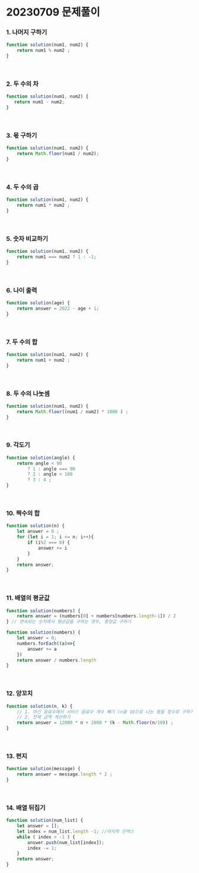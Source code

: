 20230709 문제풀이
========================

### 1. 나머지 구하기
```js
function solution(num1, num2) {
    return num1 % num2 ;
}
```
<br>

### 2. 두 수의 차
```js
function solution(num1, num2) {
   return num1 - num2;
}
```
<br>

### 3. 몫 구하기

```js
function solution(num1, num2) {
    return Math.floor(num1 / num2);
}
```
<br>

### 4. 두 수의 곱
```js
function solution(num1, num2) {
    return num1 * num2 ;
}
```
<br>

### 5. 숫자 비교하기

```js
function solution(num1, num2) {
    return num1 === num2 ? 1 : -1; 
}
```
<br>

### 6. 나이 출력

```js
function solution(age) {
    return answer = 2022 - age + 1;
}
```
<br>

### 7. 두 수의 합

```js
function solution(num1, num2) {
    return num1 + num2 ;
}
```
<br>

### 8. 두 수의 나눗셈
```js
function solution(num1, num2) {
    return Math.floor((num1 / num2) * 1000 ) ;
}
```
<br>

### 9. 각도기
```js
function solution(angle) {
    return angle < 90 
        ? 1 : angle === 90
        ? 2 : angle < 180 
        ? 3 : 4 ;
}
```
<br>

### 10. 짝수의 합
```js
function solution(n) {
    let answer = 0 ;
    for (let i = 1; i <= n; i++){
        if (i%2 === 0) {
            answer += i
        }       
    }
    return answer;
}
```
<br>

### 11. 배열의 평균값
```js
function solution(numbers) {
    return answer = (numbers[0] + numbers[numbers.length-1]) / 2
} // 연속되는 숫자에서 평균값을 구하는 경우, 중앙값 구하기
```
```js
function solution(numbers) {
    let answer = 0;
    numbers.forEach((a)=>{
        answer += a
    })
    return answer / numbers.length
} 
```
<br>

### 12. 양꼬치
```js
function solution(n, k) {
    // 1. 마신 음료수에서 서비스 음료수 개수 빼기 (n을 10으로 나눈 몫을 정수로 구하기)
    // 2. 전체 금액 계산하기
    return answer = 12000 * n + 2000 * (k - Math.floor(n/10)) ;
}
```
<br>

### 13. 편지
```js
function solution(message) {
    return answer = message.length * 2 ;
}
```
<br>

### 14. 배열 뒤집기

```js
function solution(num_list) {
    let answer = [];
    let index = num_list.length -1; //마지막 인덱스
    while ( index > -1 ) {
        answer.push(num_list[index]);
        index -= 1;
    }
    return answer;
}

```
